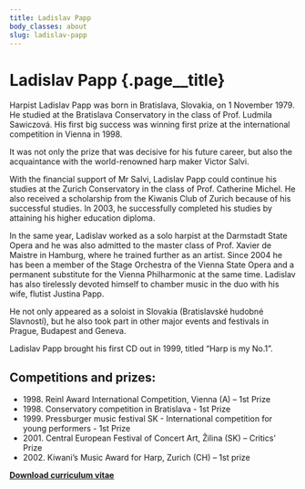 ```yaml
---
title: Ladislav Papp
body_classes: about
slug: ladislav-papp
---
```


# Ladislav Papp {.page__title}

Harpist Ladislav Papp was born in Bratislava, Slovakia, on 1 November 1979.
He studied at the Bratislava Conservatory in the class of Prof. Ludmila
Sawiczová.
His first big success was winning first prize at the international competition
in Vienna in 1998.

It was not only the prize that was decisive for his future career, but also the acquaintance with the world-renowned harp maker Victor Salvi.

With the financial support of Mr Salvi, Ladislav Papp could continue his studies
at the Zurich Conservatory in the class of Prof. Catherine Michel. He also
received a scholarship from the Kiwanis Club of Zurich because of his successful studies.
In 2003, he successfully completed his studies by attaining his higher education diploma.

In the same year, Ladislav worked as a solo harpist at the Darmstadt State Opera and he was also admitted to the master class of Prof. Xavier de Maistre in
Hamburg, where he trained further as an artist.
Since 2004 he has been a member of the Stage Orchestra of the Vienna State Opera and a permanent substitute for the Vienna Philharmonic at the same time.
Ladislav has also tirelessly devoted himself to chamber music in the duo with
his wife, flutist Justina Papp.

He not only appeared as a soloist in Slovakia (Bratislavské hudobné Slavností),
but he also took part in other major events and festivals in Prague, Budapest
and Geneva.

Ladislav Papp brought his first CD out in 1999, titled “Harp is my No.1”.

## Competitions and prizes:

- 1998\. Reinl Award International Competition, Vienna (A) – 1st Prize
- 1998\. Conservatory competition in Bratislava - 1st Prize
- 1999\. Pressburger music festival SK - International competition for young performers - 1st Prize
- 2001\. Central European Festival of Concert Art, Žilina (SK) – Critics' Prize
- 2002\. Kiwani’s Music Award for Harp, Zurich (CH) – 1st prize

**[Download curriculum vitae](Ladislav-Papp-cv-en.pdf)**
